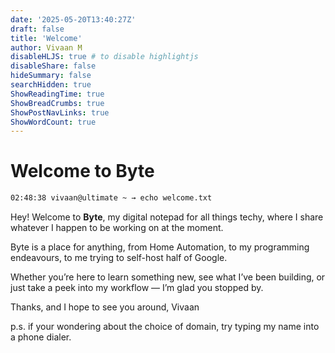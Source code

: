 ```yaml
---
date: '2025-05-20T13:40:27Z'
draft: false
title: 'Welcome'
author: Vivaan M
disableHLJS: true # to disable highlightjs
disableShare: false
hideSummary: false
searchHidden: true
ShowReadingTime: true
ShowBreadCrumbs: true
ShowPostNavLinks: true
ShowWordCount: true
---
```

# Welcome to Byte

```bash
02:48:38 vivaan@ultimate ~ → echo welcome.txt
```

Hey! Welcome to **Byte**, my digital notepad for all things techy, where I share whatever I happen to be working on at the moment.

Byte is a place for anything, from Home Automation, to my programming endeavours, to me trying to self-host half of Google.

Whether you’re here to learn something new, see what I’ve been building, or just take a peek into my workflow — I’m glad you stopped by.

Thanks, and I hope to see you around,
Vivaan

<aside>

p.s. if your wondering about the choice of domain, try typing my name into a phone dialer.

</aside>